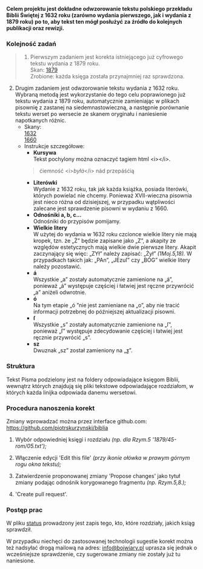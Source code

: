 **Celem projektu jest dokładne odwzorowanie tekstu polskiego
przekładu Biblii Świętej z 1632 roku (zarówno wydania pierwszego,
jak i wydania z 1879 roku) po to, aby tekst ten mógł posłużyć
za źródło do kolejnych publikacji oraz rewizji.**

### Kolejność zadań
>1. Pierwszym zadaniem jest korekta istniejącego już
cyfrowego tekstu wydania z 1879 roku.
<br>Skan: [1879](https://archive.org/details/biblijawietatoje00wars/page/n7/mode/2up?view=theater)
<br>Zrobione: każda księga została przynajmniej raz sprawdzona.

2. Drugim zadaniem jest odwzorowanie tekstu wydania z 1632 roku.
Wybraną metodą jest wykorzystanie do tego celu poprawionego
już tekstu wydania z 1879 roku, automatycznie zamieniając w plikach
pisownię z zastanej na siedemnastowieczną, a następnie porównanie
tekstu werset po wersecie ze skanem oryginału i naniesienie napotkanych różnic.
	- Skany:
	<br>[1632](https://drive.google.com/file/d/1MLVMZMDLZgNnFCoV1l6hrlajAzMLP9-E)
	<br>[1660](https://books.google.pl/books?id=FSZfAAAAcAAJ&dq=pismo%20%C5%9Bwi%C4%99te%201660&hl=pl&pg=RA2-PA256#v=onepage&q&f=false)
	- Instrukcje szczegółowe:
		- **Kursywa**
		<br>Tekst pochylony można oznaczyć tagiem html &lt;i&gt;&lt;/i&gt;.
		>ćiemność &lt;i&gt;<i>byłá</i>&lt;/i&gt; nád przepáśćią
 		- **Literówki**
		<br>Wydanie z 1632 roku, tak jak każda książka, posiada literówki, których powielać
		nie chcemy. Ponieważ XVII-wieczna pisownia jest nieco różna od dzisiejszej,
		w przypadku wątpliwości zalecane jest sprawdzenie pisowni w wydaniu z 1660.
		- **Odnośniki a, b, c...**
		<br>Odnośniki do przypisów pomijamy.
		- **Wielkie litery**
		<br>W użytej do wydania w 1632 roku czcionce wielkie litery nie mają kropek,
		tzn. że „Ż” będzie zapisane jako „Z”, a akapity ze względów estetycznych mają wielkie dwie
		pierwsze litery. Akapit zaczynający się więc: „ZYł” należy zapisać: „Żył” _(1Moj.5,18)._
		W przypadkach takich jak: „PAn”, „JEzuſ” czy „BÓG” wielkie litery należy pozostawić.
		- **á**
		<br>Wszystkie „a” zostały automatycznie zamienione na „á”, ponieważ „á” występuje
		częściej i łatwiej jest ręczne przywrócić „a” aniżeli odwrotnie.
		- **ó**
		<br>Na tym etapie „ó ”nie jest zamieniane na „o”, aby nie tracić informacji
		potrzebnej do późniejszej aktualizacji pisowni.
		- **ſ**
		<br>Wszystkie „s” zostały automatycznie zamienione na „ſ”, ponieważ „ſ” występuje
		zdecydowanie częściej i łatwiej jest ręcznie przywrócić „s”.
		- **sz**
		<br>Dwuznak „sz” został zamieniony na „ƺ”.

### Struktura
Tekst Pisma podzielony jest na foldery odpowiadające księgom Biblii,
wewnątrz których znajdują się pliki tekstowe odpowiadające rozdziałom,
w których każda linijka odpowiada danemu wersetowi.


### Procedura nanoszenia korekt
Zmiany wprowadzać można przez interface github.com:
https://github.com/piotrskurzynski/biblia

1. Wybór odpowiedniej księgi i rozdziału
_(np. dla Rzym.5 '1879/45-rom/05.txt');_

2. Włączenie edycji 'Edit this file'
_(przy ikonie ołówka w prawym górnym rogu okna tekstu);_

3. Zatwierdzenie proponowanej zmiany 'Propose changes'
jako tytuł zmiany podając odnośnik korygowanego fragmentu
_(np. Rzym.5,8.);_

4. 'Create pull request'.


### Postęp prac
W pliku [status](/status) prowadzony jest zapis tego,
kto, które rozdziały, jakich ksiąg sprawdził.


W przypadku niechęci do zastosowanej technologii sugestie korekt
można też nadsyłać drogą mailową na adres: info@bojwiary.pl
uprasza się jednak o wcześniejsze sprawdzenie, czy sugerowane
zmiany nie zostały już tu naniesione.
